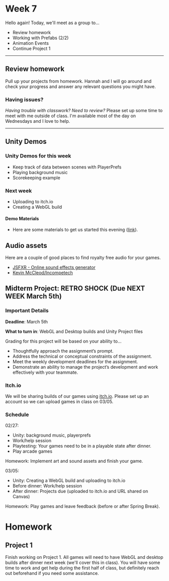 # Week 7
Hello again! Today, we'll meet as a group to...
- Review homework
- Working with Prefabs (2/2)
- Animation Events
- Continue Project 1

---

## Review homework
Pull up your projects from homework. Hannah and I will go around and check your progress and answer any relevant questions you might have. 

### Having issues?
_Having trouble with classwork? Need to review?_ Please set up some time to meet with me outside of class. I'm available most of the day on Wednesdays and I love to help.

---

## Unity Demos

### Unity Demos for this week
- Keep track of data between scenes with PlayerPrefs
- Playing background music
- Scorekeeping example

### Next week

- Uploading to itch.io
- Creating a WebGL build

#### Demo Materials
- Here are some materials to get us started this evening ([link](https://drive.google.com/file/d/1M9wV6STXb9ZuWad1yvA9d8yacto98lAv/view?usp=sharing)).

## Audio assets
Here are a couple of good places to find royalty free audio for your games.
- [JSFXR - Online sound effects generator](https://sfxr.me/)
- [Kevin McCleod/Incompetech](https://incompetech.com/music/royalty-free/music.html)


## Midterm Project: RETRO SHOCK (Due NEXT WEEK March 5th)

### Important Details
__Deadline__: March 5th

__What to turn in__: WebGL and Desktop builds and Unity Project files

Grading for this project will be based on your ability to…
- Thoughtfully approach the assignment’s prompt.
- Address the technical or conceptual constraints of the assignment.
- Meet the weekly development deadlines for the assignment.
- Demonstrate an ability to manage the project’s development and work effectively with your teammate.

### Itch.io
We will be sharing builds of our games using [itch.io](https://itch.io/). Please set up an account so we can upload games in class on 03/05.

### Schedule 


02/27:
- Unity: background music, playerprefs
- Work/help session
- Playtesting: Your games need to be in a playable state after dinner.
- Play arcade games

Homework: Implement art and sound assets and finish your game.

03/05:
- Unity: Creating a WebGL build and uploading to itch.io
- Before dinner: Work/help session
- After dinner: Projects due (uploaded to itch.io and URL shared on Canvas)

Homework: Play games and leave feedback (before or after Spring Break).


# Homework

## Project 1
Finish working on Project 1. All games will need to have WebGL and desktop builds after dinner next week (we'll cover this in class). You will have some time to work and get help during the first half of class, but definitely reach out beforehand if you need some assistance. 